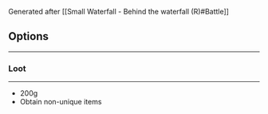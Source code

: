 Generated after [[Small Waterfall - Behind the waterfall (R)#Battle]]

## Options
---

### Loot
---
- 200g
- Obtain non-unique items